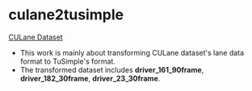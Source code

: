 # culane2tusimple
[CULane Dataset](https://xingangpan.github.io/projects/CULane.html)
* This work is mainly about transforming CULane dataset's lane data format to TuSimple's format.
* The transformed dataset includes **driver_161_90frame**, **driver_182_30frame**, **driver_23_30frame**.
